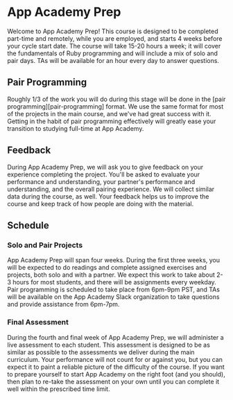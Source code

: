 # App Academy Prep

Welcome to App Academy Prep! This course is designed to be completed part-time
and remotely, while you are employed, and starts 4 weeks before your cycle start
date. The course will take 15-20 hours a week; it will cover the fundamentals
of Ruby programming and will include a mix of solo and pair days. TAs will be
available for an hour every day to answer questions.

## Pair Programming

Roughly 1/3 of the work you will do during this stage will be done in the [pair
programming][pair-programming] format. We use the same format for most of
the projects in the main course, and we've had great success with it. Getting
in the habit of pair programming effectively will greatly ease your transition
to studying full-time at App Academy.

## Feedback

During App Academy Prep, we will ask you to give feedback on your experience
completing the project. You'll be asked to evaluate your performance and
understanding, your partner's performance and understanding, and the overall
pairing experience. We will collect similar data during the course, as well.
Your feedback helps us to improve the course and keep track of how people are
doing with the material.

## Schedule

### Solo and Pair Projects

App Academy Prep will span four weeks. During the first three weeks, you will be
expected to do readings and complete assigned exercises and projects, both solo
and with a partner. We expect this work to take about 2-3 hours for most
students, and there will be assignments every weekday. Pair programming is
scheduled to take place from 6pm-9pm PST, and TAs will be available on the App
Academy Slack organization to take questions and provide assistance from
6pm-7pm.

### Final Assessment

During the fourth and final week of App Academy Prep, we will administer a live
assessment to each student. This assessment is designed to be as similar as
possible to the assessments we deliver during the main curriculum. Your
performance will not count for or against you, but you can expect it to paint a
reliable picture of the difficulty of the course. If you want to prepare
yourself to start App Academy on the right foot (and you should), then plan to
re-take the assessment on your own until you can complete it well within the
prescribed time limit.
